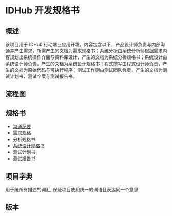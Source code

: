 # IDHub 开发规格书

## 概述

该项目用于 IDHub 行动端业应用开发。内容包含以下，产品设计师负责与内部沟通并产生需求，所需产生的文档为需求规格书；系统分析由系统分析师根据需求内容规划出系统操作介面与资料库设计，产生的文档为系统分析规格书；系统设计由系统设计师负责，产生的文档为系统设计规格书；程式撰写由程式设计师负责，产生的文档为原始代码与可执行程序；测试工作则由测试团队负责，产生的文档为测试计划书、测试个案与测试报告书。

## 流程图

## 规格书

* [沟通纪要](./interviews.md)
* [需求规格](./requirements.md)
* 分析规格书
* [系统设计规格书](./system-architecture.md)
* 测试计划书
* 测试报告书

## 项目字典

用于统所有描述的词汇, 保证项目使用统一的词语且表达同一个意思.


## 版本
